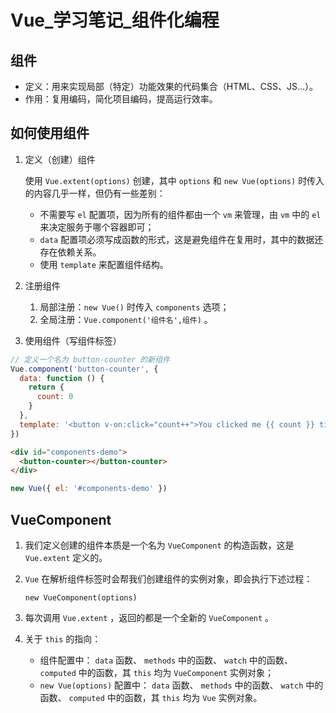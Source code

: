 # Vue\_学习笔记_组件化编程

## 组件

- 定义：用来实现局部（特定）功能效果的代码集合（HTML、CSS、JS...）。
- 作用：复用编码，简化项目编码，提高运行效率。



## 如何使用组件

1. 定义（创建）组件

   使用 `Vue.extent(options)` 创建，其中 `options` 和 `new Vue(options)` 时传入的内容几乎一样，但仍有一些差别：

   - 不需要写 `el` 配置项，因为所有的组件都由一个 `vm` 来管理，由 `vm` 中的 `el` 来决定服务于哪个容器即可；
   - `data` 配置项必须写成函数的形式，这是避免组件在复用时，其中的数据还存在依赖关系。
   - 使用 `template` 来配置组件结构。

2. 注册组件

   1. 局部注册：`new Vue()` 时传入 `components` 选项；
   2. 全局注册：`Vue.component('组件名',组件)` 。

3. 使用组件（写组件标签）

```javascript
// 定义一个名为 button-counter 的新组件
Vue.component('button-counter', {
  data: function () {
    return {
      count: 0
    }
  },
  template: '<button v-on:click="count++">You clicked me {{ count }} times.</button>'
})
```

```html
<div id="components-demo">
  <button-counter></button-counter>
</div>
```

```javascript
new Vue({ el: '#components-demo' })
```



## VueComponent

1. 我们定义创建的组件本质是一个名为 `VueComponent` 的构造函数，这是 `Vue.extent` 定义的。

2. `Vue` 在解析组件标签时会帮我们创建组件的实例对象，即会执行下述过程：

   ```vue
   new VueComponent(options)
   ```

3. 每次调用 `Vue.extent` ，返回的都是一个全新的 `VueComponent` 。

4. 关于 `this` 的指向：

   - 组件配置中： `data` 函数、 `methods` 中的函数、 `watch` 中的函数、 `computed` 中的函数，其 `this` 均为 `VueComponent` 实例对象；
   - `new Vue(options)` 配置中： `data` 函数、 `methods` 中的函数、 `watch` 中的函数、 `computed` 中的函数，其 `this` 均为 `Vue` 实例对象。

